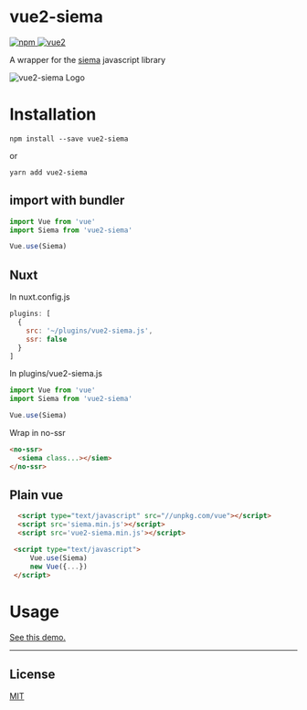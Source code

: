 # vue2-siema

[![npm](https://img.shields.io/npm/v/vue2-siema.svg)
![vue2](https://img.shields.io/badge/vue-2.x-brightgreen.svg)](https://vuejs.org/)

A wrapper for the [siema](https://pawelgrzybek.com/siema/) javascript library

![vue2-siema Logo](https://sainf.github.io/vue2siema/vue2siema.png)



# Installation

```
npm install --save vue2-siema
```
or
```
yarn add vue2-siema
```


## import with bundler

```javascript
import Vue from 'vue'
import Siema from 'vue2-siema'

Vue.use(Siema)

```

## Nuxt

In nuxt.config.js

```javascript
plugins: [
  {
    src: '~/plugins/vue2-siema.js',
    ssr: false
  }
]
```
In plugins/vue2-siema.js
```javascript
import Vue from 'vue'
import Siema from 'vue2-siema'

Vue.use(Siema)
```

Wrap in no-ssr
```html
<no-ssr>
  <siema class...></siem>
</no-ssr>
```

## Plain vue
```html
  <script type="text/javascript" src="//unpkg.com/vue"></script>
  <script src='siema.min.js'></script>
  <script src='vue2-siema.min.js'></script>
```

 ```html
  <script type="text/javascript">
      Vue.use(Siema)
      new Vue({...})
  </script>

```


# Usage

[See this demo.](https://github.com/sainf/vue2-siema/blob/master/dist/index.html) 

---

## License

[MIT](http://opensource.org/licenses/MIT)
